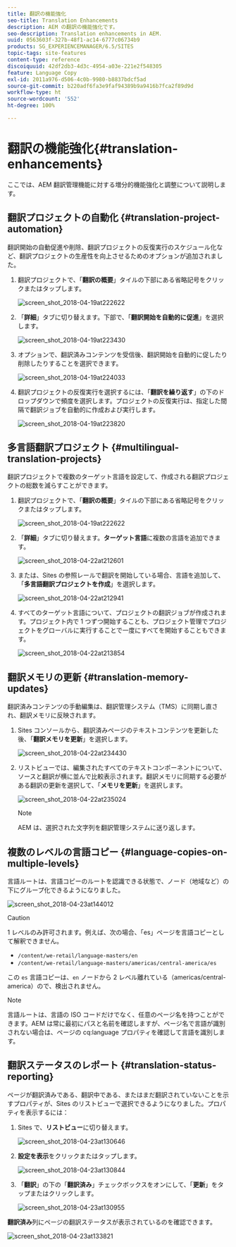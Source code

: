 ```yaml
---
title: 翻訳の機能強化
seo-title: Translation Enhancements
description: AEM の翻訳の機能強化です。
seo-description: Translation enhancements in AEM.
uuid: 0563603f-327b-48f1-ac14-6777c06734b9
products: SG_EXPERIENCEMANAGER/6.5/SITES
topic-tags: site-features
content-type: reference
discoiquuid: 42df2db3-4d3c-4954-a03e-221e2f548305
feature: Language Copy
exl-id: 2011a976-d506-4c0b-9980-b8837bdcf5ad
source-git-commit: b220adf6fa3e9faf94389b9a9416b7fca2f89d9d
workflow-type: ht
source-wordcount: '552'
ht-degree: 100%

---
```


# 翻訳の機能強化{#translation-enhancements}

ここでは、AEM 翻訳管理機能に対する増分的機能強化と調整について説明します。

## 翻訳プロジェクトの自動化 {#translation-project-automation}

翻訳開始の自動促進や削除、翻訳プロジェクトの反復実行のスケジュール化など、翻訳プロジェクトの生産性を向上させるためのオプションが追加されました。

1. 翻訳プロジェクトで、「**翻訳の概要**」タイルの下部にある省略記号をクリックまたはタップします。

   ![screen_shot_2018-04-19at222622](assets/screen_shot_2018-04-19at222622.jpg)

1. 「**詳細**」タブに切り替えます。下部で、「**翻訳開始を自動的に促進**」を選択します。

   ![screen_shot_2018-04-19at223430](assets/screen_shot_2018-04-19at223430.jpg)

1. オプションで、翻訳済みコンテンツを受信後、翻訳開始を自動的に促したり削除したりすることを選択できます。

   ![screen_shot_2018-04-19at224033](assets/screen_shot_2018-04-19at224033.jpg)

1. 翻訳プロジェクトの反復実行を選択するには、「**翻訳を繰り返す**」の下のドロップダウンで頻度を選択します。プロジェクトの反復実行は、指定した間隔で翻訳ジョブを自動的に作成および実行します。

   ![screen_shot_2018-04-19at223820](assets/screen_shot_2018-04-19at223820.jpg)

## 多言語翻訳プロジェクト {#multilingual-translation-projects}

翻訳プロジェクトで複数のターゲット言語を設定して、作成される翻訳プロジェクトの総数を減らすことができます。

1. 翻訳プロジェクトで、「**翻訳の概要**」タイルの下部にある省略記号をクリックまたはタップします。

   ![screen_shot_2018-04-19at222622](assets/screen_shot_2018-04-19at222622.jpg)

1. 「**詳細**」タブに切り替えます。**ターゲット言語**&#x200B;に複数の言語を追加できます。

   ![screen_shot_2018-04-22at212601](assets/screen_shot_2018-04-22at212601.jpg)

1. または、Sites の参照レールで翻訳を開始している場合、言語を追加して、「**多言語翻訳プロジェクトを作成**」を選択します。

   ![screen_shot_2018-04-22at212941](assets/screen_shot_2018-04-22at212941.jpg)

1. すべてのターゲット言語について、プロジェクトの翻訳ジョブが作成されます。プロジェクト内で 1 つずつ開始することも、プロジェクト管理でプロジェクトをグローバルに実行することで一度にすべてを開始することもできます。

   ![screen_shot_2018-04-22at213854](assets/screen_shot_2018-04-22at213854.jpg)

## 翻訳メモリの更新 {#translation-memory-updates}

翻訳済みコンテンツの手動編集は、翻訳管理システム（TMS）に同期し直され、翻訳メモリに反映されます。

1. Sites コンソールから、翻訳済みページのテキストコンテンツを更新した後、「**翻訳メモリを更新**」を選択します。

   ![screen_shot_2018-04-22at234430](assets/screen_shot_2018-04-22at234430.jpg)

1. リストビューでは、編集されたすべてのテキストコンポーネントについて、ソースと翻訳が横に並んで比較表示されます。翻訳メモリに同期する必要がある翻訳の更新を選択して、「**メモリを更新**」を選択します。

   ![screen_shot_2018-04-22at235024](assets/screen_shot_2018-04-22at235024.jpg)

   >[!NOTE]
   >
   >AEM は、選択された文字列を翻訳管理システムに送り返します。

## 複数のレベルの言語コピー {#language-copies-on-multiple-levels}

言語ルートは、言語コピーのルートを認識できる状態で、ノード（地域など）の下にグループ化できるようになりました。

![screen_shot_2018-04-23at144012](assets/screen_shot_2018-04-23at144012.jpg)

>[!CAUTION]
>
>1 レベルのみ許可されます。例えば、次の場合、「es」ページを言語コピーとして解釈できません。
>
>* `/content/we-retail/language-masters/en`
>* `/content/we-retail/language-masters/americas/central-america/es`
>
>この `es` 言語コピーは、`en` ノードから 2 レベル離れている（americas/central-america）ので、検出されません。

>[!NOTE]
>
>言語ルートは、言語の ISO コードだけでなく、任意のページ名を持つことができます。AEM は常に最初にパスと名前を確認しますが、ページ名で言語が識別されない場合は、ページの cq:language プロパティを確認して言語を識別します。

## 翻訳ステータスのレポート {#translation-status-reporting}

ページが翻訳済みである、翻訳中である、またはまだ翻訳されていないことを示すプロパティが、Sites のリストビューで選択できるようになりました。プロパティを表示するには：

1. Sites で、**リストビュー**&#x200B;に切り替えます。

   ![screen_shot_2018-04-23at130646](assets/screen_shot_2018-04-23at130646.jpg)

1. **設定を表示**&#x200B;をクリックまたはタップします。

   ![screen_shot_2018-04-23at130844](assets/screen_shot_2018-04-23at130844.jpg)

1. 「**翻訳**」の下の「**翻訳済み**」チェックボックスをオンにして、「**更新**」をタップまたはクリックします。

   ![screen_shot_2018-04-23at130955](assets/screen_shot_2018-04-23at130955.jpg)

**翻訳済み**&#x200B;列にページの翻訳ステータスが表示されているのを確認できます。

![screen_shot_2018-04-23at133821](assets/screen_shot_2018-04-23at133821.jpg)
